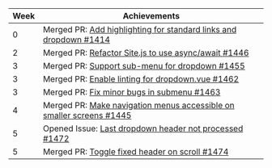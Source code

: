 Week | Achievements
---- | ------------
0 | Merged PR: [Add highlighting for standard links and dropdown #1414](https://github.com/MarkBind/markbind/pull/1414)
2 | Merged PR: [Refactor Site.js to use async/await #1446](https://github.com/MarkBind/markbind/pull/1446)
3 | Merged PR: [Support sub-menu for dropdown #1455](https://github.com/MarkBind/markbind/pull/1455)
3 | Merged PR: [Enable linting for dropdown.vue #1462](https://github.com/MarkBind/markbind/pull/1462)
3 | Merged PR: [Fix minor bugs in submenu #1463](https://github.com/MarkBind/markbind/pull/1463)
4 | Merged PR: [Make navigation menus accessible on smaller screens #1445](https://github.com/MarkBind/markbind/pull/1445)
5 | Opened Issue: [Last dropdown header not processed #1472](https://github.com/MarkBind/markbind/issues/1472)
5 | Merged PR: [Toggle fixed header on scroll #1474](https://github.com/MarkBind/markbind/pull/1474)